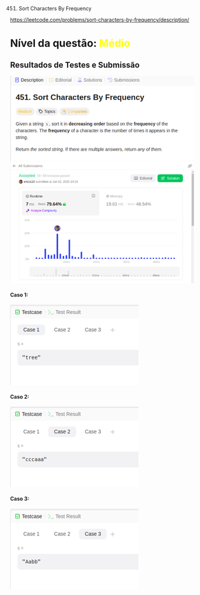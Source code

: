 451. Sort Characters By Frequency

https://leetcode.com/problems/sort-characters-by-frequency/description/

# Nível da questão:  <span style="color: yellow;">Médio</span>

## Resultados de Testes e Submissão

![](/Assets/DescricaoMedio1.png)
![](/Assets/SubmissaoMedio.png)


#### Caso 1:
![](/Assets/CasoTeste1Medio.png)

#### Caso 2:
![](/Assets/CasoTeste2Medio.png)

#### Caso 3:
![](/Assets/CasoTeste3Medio.png)